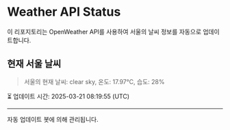 
# Weather API Status

이 리포지토리는 OpenWeather API를 사용하여 서울의 날씨 정보를 자동으로 업데이트합니다.

## 현재 서울 날씨
> 서울의 현재 날씨: clear sky, 온도: 17.97°C, 습도: 28%

⏳ 업데이트 시간: 2025-03-21 08:19:55 (UTC)

---
자동 업데이트 봇에 의해 관리됩니다.
